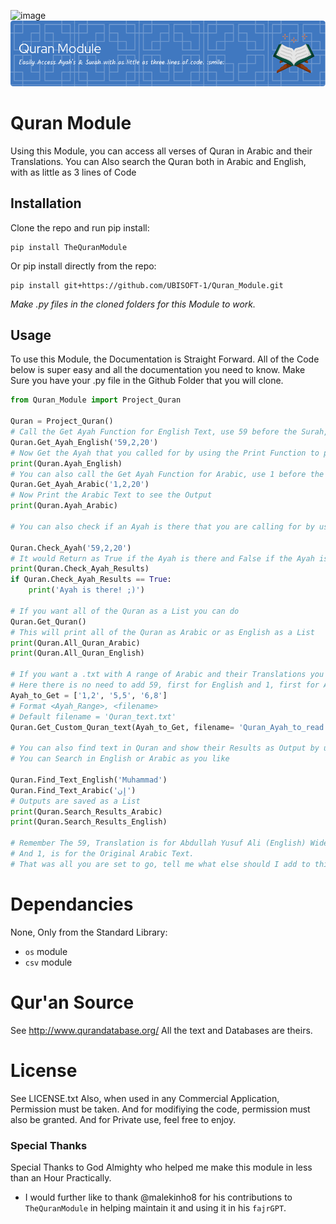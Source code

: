 ![image](https://github.com/UBISOFT-1/Quran_Module/assets/54579186/933daa30-f0b9-4038-ac43-c593939cde57)![Header](./images/github-header-image.png)
# Quran Module

Using this Module, you can access all verses of Quran in Arabic and their Translations. You can Also search the Quran both in Arabic and English, with as little as 3 lines of Code

## Installation

Clone the repo and run pip install:
```
pip install TheQuranModule
```
Or pip install directly from the repo:
```
pip install git+https://github.com/UBISOFT-1/Quran_Module.git
```
*Make .py files in the cloned folders for this Module to work.*
## Usage

To use this Module, the Documentation is Straight Forward. All of the Code below is super easy
and all the documentation you need to know.
Make Sure you have your .py file in the Github Folder that you will clone.
```python
from Quran_Module import Project_Quran

Quran = Project_Quran()
# Call the Get Ayah Function for English Text, use 59 before the Surah, Verse for English.
Quran.Get_Ayah_English('59,2,20')
# Now Get the Ayah that you called for by using the Print Function to print it.
print(Quran.Ayah_English)
# You can also call the Get Ayah Function for Arabic, use 1 before the Surah and Verse for Arabic.
Quran.Get_Ayah_Arabic('1,2,20')
# Now Print the Arabic Text to see the Output
print(Quran.Ayah_Arabic)

# You can also check if an Ayah is there that you are calling for by using the following Function

Quran.Check_Ayah('59,2,20')
# It would Return as True if the Ayah is there and False if the Ayah is not there
print(Quran.Check_Ayah_Results)
if Quran.Check_Ayah_Results == True:
    print('Ayah is there! ;)')

# If you want all of the Quran as a List you can do
Quran.Get_Quran()
# This will print all of the Quran as Arabic or as English as a List
print(Quran.All_Quran_Arabic)
print(Quran.All_Quran_English)

# If you want a .txt with A range of Arabic and their Translations you can call another method
# Here there is no need to add 59, first for English and 1, first for Arabic. It is there as we add more translations.
Ayah_to_Get = ['1,2', '5,5', '6,8']
# Format <Ayah_Range>, <filename>
# Default filename = 'Quran_text.txt'
Quran.Get_Custom_Quran_text(Ayah_to_Get, filename= 'Quran_Ayah_to_read.txt')

# You can also find text in Quran and show their Results as Output by using the following method
# You can Search in English or Arabic as you like

Quran.Find_Text_English('Muhammad')
Quran.Find_Text_Arabic('إِن')
# Outputs are saved as a List
print(Quran.Search_Results_Arabic)
print(Quran.Search_Results_English)

# Remember The 59, Translation is for Abdullah Yusuf Ali (English) Widely accepted and most used
# And 1, is for the Original Arabic Text.
# That was all you are set to go, tell me what else should I add to this.


```
# Dependancies
None, Only from the Standard Library:
- ``os`` module
- ``csv`` module

# Qur'an Source
See http://www.qurandatabase.org/
All the text and Databases are theirs.

# License

See LICENSE.txt Also, when used in any Commercial Application, Permission must be taken. And for modifiying the code, permission must also be granted. And for Private use, feel free to enjoy.

### Special Thanks
Special Thanks to God Almighty who helped me make this module in less than an Hour Practically.
- I would further like to thank @malekinho8 for his contributions to `TheQuranModule` in helping maintain it and using it in his `fajrGPT`. 
 
